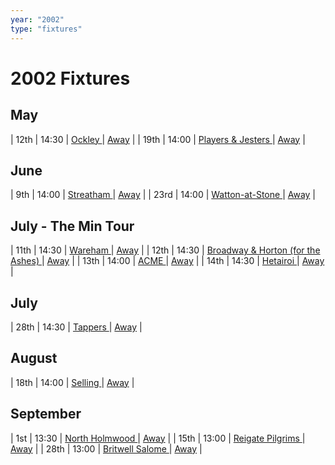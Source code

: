 ```yaml
---
year: "2002"
type: "fixtures"
---
```


# 2002 Fixtures

## May

| 12th | 14:30 | [Ockley ](2002-ockley.md) | [Away]() |
| 19th | 14:00 | [Players & Jesters ](2002-players-and-jesters.md) | [Away]() |

## June

| 9th | 14:00 | [Streatham ](2002-streatham.md) | [Away]() |
| 23rd | 14:00 | [Watton-at-Stone ](2002-watton-at-stone.md) | [Away]() |

## July - The Min Tour

| 11th | 14:30 | [Wareham ](2002-wareham.md) | [Away]() |
| 12th | 14:30 | [Broadway & Horton (for the Ashes) ](2002-broadway-and-horton.md) | [Away]() |
| 13th | 14:00 | [ACME ](2002-acme.md) | [Away]() |
| 14th | 14:30 | [Hetairoi ](2002-hetairoi.md) | [Away]() |

## July

| 28th | 14:30 | [Tappers ](2002-tappers.md) | [Away]() |

## August

| 18th | 14:00 | [Selling ](2002-selling.md) | [Away]() |

## September

| 1st | 13:30 | [North Holmwood ](2002-north-holmwood.md) | [Away]() |
| 15th | 13:00 | [Reigate Pilgrims ](2002-reigate-pilgrims.md) | [Away]() |
| 28th | 13:00 | [Britwell Salome ](2002-britwell-salome.md) | [Away]() |